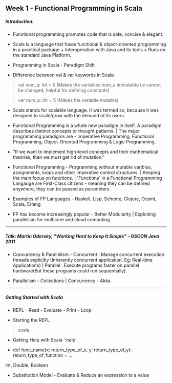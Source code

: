 ## Week 1 - Functional Programming in Scala

##### Introduction:

* Functional programming promotes code that is safe, concise & elegant.

* Scala is a language that fuses functional & object-oriented programming in a practical package + Interoperation with Java and its tools + Runs on the standard Java Platform.

* Programming in Scala - Paradigm Shift

* Difference between val & var keywords in Scala: 

> val num_a: Int = 5 (Makes the variables num_a immutable i.e cannot be changed; helpful for defining constants)

>var num_a: Int = 5 (Makes the variable mutable)

* Scala stands for scalable language. It was termed so, because it was designed to scale/grow with the demand of its users.

* Functional Programming is a whole new paradigm in itself. A paradigm describes distinct concepts or thought patterns. | The major programming paradigms are - Imperative Programming, Functional Programming, Object-Oriented Programming & Logic Programming.

* "If we want to implement high-level concepts and their mathematical theories, then we must get rid of mutation."

* Functional Programming - Programming without mutable varibles, assignments, loops and other imperative control structures. | Keeping the main focus on functions. | 'Functions' in a Functional Programming Langauge are First-Class citizens - meaning they can be defined anywhere, they can be passed as parameters.

* Examples of FP Languages - Haskell, Lisp, Scheme, Clojure, Ocaml, Scala, Erlang

* FP has become increasingly popular - Better Modularity | Exploiting parallelism for multicore and cloud computing.


---------------------------------------------------------

##### Talk: Martin Odersky, "Working Hard to Keep It Simple" - OSCON Java 2011

* Concurrency & Parallelism - Concurrent : Manage concurrent execution threads explicitly (Inherently concurrent application. Eg: Real-time Applications) | Parallel : Execute programs faster on parallel hardware(But these programs could run sequentially).

* Parallelism - Collections | Concurrency - Akka

---------------------------------------------------------

##### Getting Started with Scala


* REPL - Read - Evaluate - Print - Loop

* Starting the REPL
> scala

* Getting Help with Scala ':help'

* def func_name(x: return_type_of_x, y: return_type_of_y): return_type_of_function = ...

Int, Double, Boolean

* Substitution Model - Evaluate & Reduce an expression to a value



  
